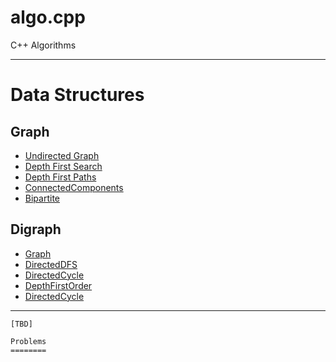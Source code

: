# algo.cpp
C++ Algorithms

---------------------------------------------

Data Structures
===============

Graph
-----

* [Undirected Graph](src/cpp/ds/include/graph/graph.hpp)
* [Depth First Search](src/cpp/ds/include/graph/depth_first_search.hpp)
* [Depth First Paths](src/cpp/ds/include/graph/depth_first_paths.hpp)
* [ConnectedComponents](src/cpp/ds/include/graph/cc.hpp)
* [Bipartite](src/cpp/ds/include/graph/two_color.hpp)

Digraph
-------
* [Graph](src/cpp/ds/include/digraph/digraph.hpp)
* [DirectedDFS](src/cpp/ds/include/digraph/directed_dfs.hpp)
* [DirectedCycle](src/cpp/ds/include/digraph/directed_cycle.hpp)
* [DepthFirstOrder](src/cpp/ds/include/digraph/depth_first_order.hpp)
* [DirectedCycle](src/cpp/ds/include/digraph/topological.hpp)


---------------------------------------------------------

``````````````````````````````````````````````````````````````````````````````````
[TBD] 

Problems
========
